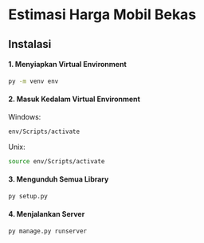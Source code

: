 # Estimasi Harga Mobil Bekas

## Instalasi

#### 1. Menyiapkan Virtual Environment

```sh
py -m venv env 
```

#### 2. Masuk Kedalam Virtual Environment

Windows:

```sh
env/Scripts/activate
```

Unix:

```sh
source env/Scripts/activate
```

#### 3. Mengunduh Semua Library

```sh
py setup.py
```

#### 4. Menjalankan Server

```sh
py manage.py runserver
```